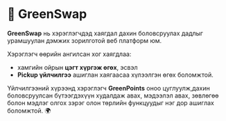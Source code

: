 # 🌱 GreenSwap

**GreenSwap** нь хэрэглэгчдэд хаягдал дахин боловсруулах дадлыг урамшуулан дэмжих зорилготой веб платформ юм.  

Хэрэглэгч өөрийн ангилсан хог хаягдлаа:
- хамгийн ойрын **цэгт хүргэж өгөх**, эсвэл  
- **Pickup үйлчилгээ** ашиглан хаягаасаа хүлээлгэн өгөх боломжтой.  

Үйлчилгээний хүрээнд хэрэглэгч **GreenPoints** оноо цуглуулж,дахин боловсруулсан бүтээгдэхүүн худалдаж авах, мэдээлэл авах, зөвлөгөө болон мэдлэг олгох зэрэг олон төрлийн функцуудыг нэг дор ашиглах боломжтой. 🌍  
